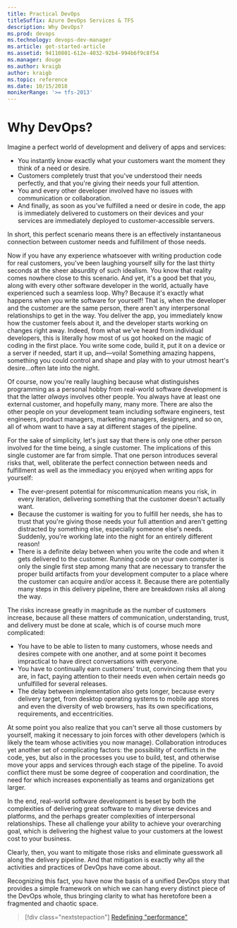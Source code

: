 ```yaml
---
title: Practical DevOps
titleSuffix: Azure DevOps Services & TFS
description: Why DevOps?
ms.prod: devops
ms.technology: devops-dev-manager
ms.article: get-started-article
ms.assetid: 94110801-612e-4032-92b4-994b6f9c8f54
ms.manager: douge
ms.author: kraigb
author: kraigb
ms.topic: reference
ms.date: 10/15/2018
monikerRange: '>= tfs-2013'
---
```


# Why DevOps?

Imagine a perfect world of development and delivery of apps and services:

- You instantly know exactly what your customers want the moment they think of a need or desire.
- Customers completely trust that you've understood their needs perfectly, and that you're giving their needs your full attention.
- You and every other developer involved have no issues with communication or collaboration.
- And finally, as soon as you've fulfilled a need or desire in code, the app is immediately delivered to customers on their devices and your services are immediately deployed to customer-accessible servers.

In short, this perfect scenario means there is an effectively instantaneous connection between customer needs and fulfillment of those needs.

Now if you have any experience whatsoever with writing production code for real customers, you've been laughing yourself silly for the last thirty seconds at the sheer absurdity of such idealism. You know that reality comes nowhere close to this scenario. And yet, it's a good bet that you, along with every other software developer in the world, actually have experienced such a seamless loop. Why? Because it's exactly what happens when you write software for yourself! That is, when the developer and the customer are the same person, there aren't any interpersonal relationships to get in the way. You deliver the app, you immediately know how the customer feels about it, and the developer starts working on changes right away. Indeed, from what we've heard from individual developers, this is literally how most of us got hooked on the magic of coding in the first place. You write some code, build it, put it on a device or a server if needed, start it up, and&mdash;voila! Something amazing happens, something you could control and shape and play with to your utmost heart's desire...often late into the night.

Of course, now you're really laughing because what distinguishes programming as a personal hobby from real-world software development is that the latter *always* involves other people. You always have at least one external customer, and hopefully many, many more. There are also the other people on your development team including software engineers, test engineers, product managers, marketing managers, designers, and so on, all of whom want to have a say at different stages of the pipeline.

For the sake of simplicity, let's just say that there is only one other person involved for the time being, a single customer. The implications of this single customer are far from simple. That one person introduces several risks that, well, obliterate the perfect connection between needs and fulfillment as well as the immediacy you enjoyed when writing apps for yourself:

- The ever-present potential for miscommunication means you risk, in every iteration, delivering something that the customer doesn't actually want.
- Because the customer is waiting for you to fulfill her needs, she has to trust that you're giving those needs your full attention and aren't getting distracted by something else, especially someone else's needs. Suddenly, you're working late into the night for an entirely different reason!
- There is a definite delay between when you write the code and when it gets delivered to the customer. Running code on your own computer is only the single first step among many that are necessary to transfer the proper build artifacts from your development computer to a place where the customer can acquire and/or access it. Because there are potentially many steps in this delivery pipeline, there are breakdown risks all along the way.

The risks increase greatly in magnitude as the number of customers increase, because all these matters of communication, understanding, trust, and delivery must be done at scale, which is of course much more complicated:

- You have to be able to listen to many customers, whose needs and desires compete with one another, and at some point it becomes impractical to have direct conversations with everyone.
- You have to continually earn customers' trust, convincing them that you are, in fact, paying attention to their needs even when certain needs go unfulfilled for several releases.
- The delay between implementation also gets longer, because every delivery target, from desktop operating systems to mobile app stores and even the diversity of web browsers, has its own specifications, requirements, and eccentricities.

At some point you also realize that you can't serve all those customers by yourself, making it necessary to join forces with other developers (which is likely the team whose activities you now manage). Collaboration introduces yet another set of complicating factors: the possibility of conflicts in the code, yes, but also in the processes you use to build, test, and otherwise move your apps and services through each stage of the pipeline. To avoid conflict there must be some degree of cooperation and coordination, the need for which increases exponentially as teams and organizations get larger.

In the end, real-world software development is beset by both the complexities of delivering great software to many diverse devices and platforms, and the perhaps greater complexities of interpersonal relationships. These all challenge your ability to achieve your overarching goal, which is delivering the highest value to your customers at the lowest cost to your business.

Clearly, then, you want to mitigate those risks and eliminate guesswork all along the delivery pipeline. And that mitigation is exactly why all the activities and practices of DevOps have come about.

Recognizing this fact, you have now the basis of a unified DevOps story that provides a simple framework on which we can hang every distinct piece of the DevOps whole, thus bringing clarity to what has heretofore been a fragmented and chaotic space.

> [!div class="nextstepaction"]
> [Redefining "performance"](azure-devops-guide-for-managers-03-redefining-performance.md)

